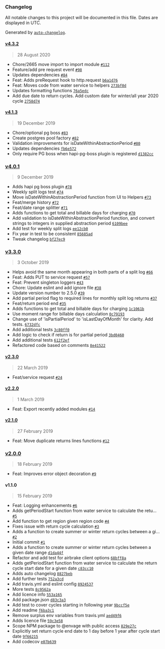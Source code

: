 ### Changelog

All notable changes to this project will be documented in this file. Dates are displayed in UTC.

Generated by [`auto-changelog`](https://github.com/CookPete/auto-changelog).

#### [v4.3.2](https://github.com/DEFRA/water-abstraction-helpers/compare/v4.1.3...v4.3.2)

> 28 August 2020

- Chore/2665 move import to import module [`#112`](https://github.com/DEFRA/water-abstraction-helpers/pull/112)
- Feature/add pre request event [`#98`](https://github.com/DEFRA/water-abstraction-helpers/pull/98)
- Updates dependencies [`#84`](https://github.com/DEFRA/water-abstraction-helpers/pull/84)
- Feat: Adds preRequest hook to http.request [`b6a1d76`](https://github.com/DEFRA/water-abstraction-helpers/commit/b6a1d764b1d793f9d655e3bb48d20bd42685f045)
- Feat: Moves code from water service to helpers [`273bf0d`](https://github.com/DEFRA/water-abstraction-helpers/commit/273bf0d6e5156f2d2e5d47e2e6bdacf15d652bb1)
- Updates formatting functions [`76a5edc`](https://github.com/DEFRA/water-abstraction-helpers/commit/76a5edc503b7e5247e907e9baad78d4d0d448bfc)
- Add due date to return cycles.  Add custom date for winter/all year 2020 cycle [`2758d74`](https://github.com/DEFRA/water-abstraction-helpers/commit/2758d74bf4ef82fa1ce4ae9f87a8eedd6d068543)

#### [v4.1.3](https://github.com/DEFRA/water-abstraction-helpers/compare/v4.0.1...v4.1.3)

> 19 December 2019

- Chore/optional pg boss [`#83`](https://github.com/DEFRA/water-abstraction-helpers/pull/83)
- Create postgres pool factory [`#82`](https://github.com/DEFRA/water-abstraction-helpers/pull/82)
- Validation improvements for isDateWithinAbstractionPeriod [`#80`](https://github.com/DEFRA/water-abstraction-helpers/pull/80)
- Updates dependencies [`fb6e572`](https://github.com/DEFRA/water-abstraction-helpers/commit/fb6e57285107416e7336cfb06d68b1d29b2b5e56)
- Only require PG boss when hapi-pg-boss plugin is registered [`d1382cc`](https://github.com/DEFRA/water-abstraction-helpers/commit/d1382cc87e954f9fdb51e28684c3c4504cf5b0fc)

### [v4.0.1](https://github.com/DEFRA/water-abstraction-helpers/compare/v3.3.0...v4.0.1)

> 9 December 2019

- Adds hapi pg boss plugin [`#78`](https://github.com/DEFRA/water-abstraction-helpers/pull/78)
- Weekly split logs test [`#74`](https://github.com/DEFRA/water-abstraction-helpers/pull/74)
- Move isDateWithinAbstractionPeriod function from UI to Helpers [`#73`](https://github.com/DEFRA/water-abstraction-helpers/pull/73)
- Feat/merge history [`#72`](https://github.com/DEFRA/water-abstraction-helpers/pull/72)
- Feat/date range splitter [`#71`](https://github.com/DEFRA/water-abstraction-helpers/pull/71)
- Adds functions to get total and billable days for charging [`#70`](https://github.com/DEFRA/water-abstraction-helpers/pull/70)
- Add validation to isDateWithinAbstractionPeriod function, and convert strings to integers in supplied abstraction period [`6109bee`](https://github.com/DEFRA/water-abstraction-helpers/commit/6109bee04796eb54b5d8cb8957ddbbc55ff88f67)
- Add test for weekly split logs [`ee12cb0`](https://github.com/DEFRA/water-abstraction-helpers/commit/ee12cb00b1420596d4ab4db9e2643a9a0e5a227f)
- Fix year in test to be consistent [`85685ad`](https://github.com/DEFRA/water-abstraction-helpers/commit/85685ad44e636507fc0475b6f4a17c26a0a829fb)
- Tweak changelog [`bf27ec9`](https://github.com/DEFRA/water-abstraction-helpers/commit/bf27ec9a963352469debcf6a06719d892fcbbe76)

### [v3.3.0](https://github.com/DEFRA/water-abstraction-helpers/compare/v2.3.0...v3.3.0)

> 3 October 2019

- Helps avoid the same month appearing in both parts of a split log [`#66`](https://github.com/DEFRA/water-abstraction-helpers/pull/66)
- Feat: Adds PUT to service request [`#57`](https://github.com/DEFRA/water-abstraction-helpers/pull/57)
- Feat: Prevent singleton loggers [`#43`](https://github.com/DEFRA/water-abstraction-helpers/pull/43)
- Chore: Update eslint and add ignore file [`#38`](https://github.com/DEFRA/water-abstraction-helpers/pull/38)
- Update version number to 2.5.0 [`#39`](https://github.com/DEFRA/water-abstraction-helpers/pull/39)
- Add partial period flag to required lines for monthly split log returns [`#37`](https://github.com/DEFRA/water-abstraction-helpers/pull/37)
- Feat/return period end [`#35`](https://github.com/DEFRA/water-abstraction-helpers/pull/35)
- Adds functions to get total and billable days for charging [`1c1061b`](https://github.com/DEFRA/water-abstraction-helpers/commit/1c1061b69c63106345a651fc624009388f11c431)
- Use moment range for billable days calculation [`0c79193`](https://github.com/DEFRA/water-abstraction-helpers/commit/0c79193ff50a6a42f615fe1c2a6d78d0620ece44)
- Change use of 'isPartialPeriod' to 'isLastDayOfMonth' for clarity. Add tests. [`6732dfc`](https://github.com/DEFRA/water-abstraction-helpers/commit/6732dfc5d5fe2ef21637f66d9fb03444716c5b86)
- Add additional tests [`3c80ff0`](https://github.com/DEFRA/water-abstraction-helpers/commit/3c80ff02dd0126f7e05af1990681a4283d6afa3c)
- Add logic to check if return is for partial period [`3bd0460`](https://github.com/DEFRA/water-abstraction-helpers/commit/3bd04607eddbb9b332eb56b5e0829d41db24884d)
- Add additional tests [`612f2ef`](https://github.com/DEFRA/water-abstraction-helpers/commit/612f2efbaa43e4de801d0fafc6541c24eb3773dc)
- Refactored code based on comments [`8e41522`](https://github.com/DEFRA/water-abstraction-helpers/commit/8e415228938ae65834d179a7303c2f01d573b41c)

#### [v2.3.0](https://github.com/DEFRA/water-abstraction-helpers/compare/v2.2.0...v2.3.0)

> 22 March 2019

- Feat/service request [`#24`](https://github.com/DEFRA/water-abstraction-helpers/pull/24)

#### [v2.2.0](https://github.com/DEFRA/water-abstraction-helpers/compare/v2.1.0...v2.2.0)

> 1 March 2019

- Feat: Export recently added modules [`#14`](https://github.com/DEFRA/water-abstraction-helpers/pull/14)

#### [v2.1.0](https://github.com/DEFRA/water-abstraction-helpers/compare/v2.0.0...v2.1.0)

> 27 February 2019

- Feat: Move duplicate returns lines functions [`#12`](https://github.com/DEFRA/water-abstraction-helpers/pull/12)

### [v2.0.0](https://github.com/DEFRA/water-abstraction-helpers/compare/v1.1.0...v2.0.0)

> 18 February 2019

- Feat: Improves error object decoration [`#9`](https://github.com/DEFRA/water-abstraction-helpers/pull/9)

#### v1.1.0

> 15 February 2019

- Feat: Logging enhancements [`#6`](https://github.com/DEFRA/water-abstraction-helpers/pull/6)
- Adds getPeriodStart function from water service to calculate the retu… [`#5`](https://github.com/DEFRA/water-abstraction-helpers/pull/5)
- Add function to get region given region code [`#4`](https://github.com/DEFRA/water-abstraction-helpers/pull/4)
- Fixes issue with return cycle calculation [`#3`](https://github.com/DEFRA/water-abstraction-helpers/pull/3)
- Adds a function to create summer or winter return cycles between a gi… [`#2`](https://github.com/DEFRA/water-abstraction-helpers/pull/2)
- Initial commit [`#1`](https://github.com/DEFRA/water-abstraction-helpers/pull/1)
- Adds a function to create summer or winter return cycles between a given date range [`d1da44f`](https://github.com/DEFRA/water-abstraction-helpers/commit/d1da44f6a78dbfe37441ac1bbad1c6bb15dc556a)
- Refactor and add test for airbrake client options [`68bff8a`](https://github.com/DEFRA/water-abstraction-helpers/commit/68bff8a9111ceef040793c9a342c6df33f00be4a)
- Adds getPeriodStart function from water service to calculate the return cycle start date for a given date [`c83cc10`](https://github.com/DEFRA/water-abstraction-helpers/commit/c83cc10489bdee46c83713389bd8ceaceb642263)
- Adds auto changelog [`8827beb`](https://github.com/DEFRA/water-abstraction-helpers/commit/8827beb79e58b7da0d7175adaecd35a3dfa3d581)
- Add further tests [`752a3cd`](https://github.com/DEFRA/water-abstraction-helpers/commit/752a3cd15230f259c6fe341f5688594611e398c7)
- Add travis.yml and eslint config [`8924537`](https://github.com/DEFRA/water-abstraction-helpers/commit/892453703c5e4798287c82039e15eabb253dda4a)
- More tests [`8c9562a`](https://github.com/DEFRA/water-abstraction-helpers/commit/8c9562a8594a61b9efa223b30cda149e47be5901)
- Add licence info [`553a165`](https://github.com/DEFRA/water-abstraction-helpers/commit/553a165a44b03a8c67a82080ecff1353cb329cde)
- Add package.json [`d83c3a3`](https://github.com/DEFRA/water-abstraction-helpers/commit/d83c3a3df5f06b9b6f25a5bab87da7443fb81cf6)
- Add test to cover cycles starting in following year [`9bccf5e`](https://github.com/DEFRA/water-abstraction-helpers/commit/9bccf5e2f84bc0ee4308f2e3a6703d903eec9b53)
- Add readme [`f6ba3c1`](https://github.com/DEFRA/water-abstraction-helpers/commit/f6ba3c1fa1bb7c38c336397d7a676dd27a17e3e7)
- Remove surplus env variables from travis.yml [`aed49f6`](https://github.com/DEFRA/water-abstraction-helpers/commit/aed49f675a95706581feb9b5a60e8a6f4f6d1a93)
- Adds licence file [`59c3e58`](https://github.com/DEFRA/water-abstraction-helpers/commit/59c3e5897b87dc6e7ca8dc85c1b96c8c27ea9395)
- Scope NPM package to @envage with public access [`829e27c`](https://github.com/DEFRA/water-abstraction-helpers/commit/829e27cb7a6b13533c0b5821d6b93a1e5dd8d142)
- Explicitly set return cycle end date to 1 day before 1 year after cycle start date [`9f66215`](https://github.com/DEFRA/water-abstraction-helpers/commit/9f662150c026cc92e65520aea91e258ca8d9e8c9)
- Add codecov [`e07b639`](https://github.com/DEFRA/water-abstraction-helpers/commit/e07b639a1b2f01515d40f209f73ae88d8e7b5028)
